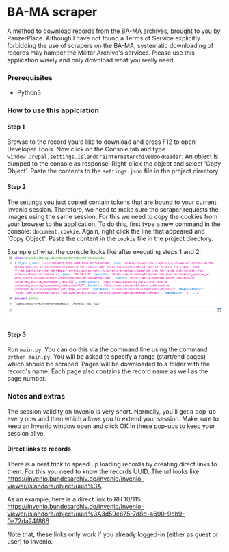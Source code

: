 # BA-MA scraper
A method to download records from the BA-MA archives, brought to you by PanzerPlace. 
Although I have not found a Terms of Service explicitly forbidding the use of scrapers
on the BA-MA, systematic downloading of records may hamper the Militär Archive's services. 
Please use this application wisely and only download what you really need.

### Prerequisites
* Python3


### How to use this applciation
#### Step 1
Browse to the record you'd like to download and press F12 to open Developer Tools. Now click on the Console tab and
type `window.Drupal.settings.islandoraInternetArchiveBookReader`. An object is dumped to the console as response.
Right-click the object and select 'Copy Object'. Paste the contents to the `settings.json` file in the project directory.

#### Step 2
The settings you just copied contain tokens that are bound to your current Invenio session. Therefore, we need to make 
sure the scraper requests the images using the same session. For this we need to copy the cookies from your browser
to the application. To do this, first type a new command in the console: `document.cookie`. Again, right click the 
line that appeared and 'Copy Object'. Paste the content in the `cookie` file in the project directory. 

Example of what the console looks like after executing steps 1 and 2:
![Step 1](img/step.png)


#### Step 3
Run `main.py`. You can do this via the command line using the command `python main.py`.
You will be asked to specify a range (start/end pages) which should be scraped. Pages will be downloaded
to a folder with the record's name. Each page also contains the record name as well as the page number.

### Notes and extras

The session validity on Invenio is very short. Normally, you'll get a pop-up every now and then which allows you to 
extend your session. Make sure to keep an Invenio window open and click OK in these pop-ups to keep your session alive.

#### Direct links to records
There is a neat trick to speed up loading records by creating direct links to them. For this you need to know the records UUID. 
The url looks like https://invenio.bundesarchiv.de/invenio/invenio-viewer/islandora/object/uuid%3A<records-uuid-here>. 

As an example, here is a direct link to RH 10/115: https://invenio.bundesarchiv.de/invenio/invenio-viewer/islandora/object/uuid%3A3d59e675-7d8d-4690-9db9-0e72da24f866

Note that, these links only work if you already logged-in (either as guest or user) to Invenio.